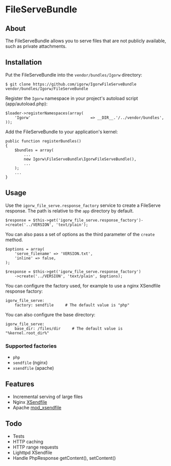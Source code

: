 # FileServeBundle

## About

The FileServeBundle allows you to serve files that are not publicly available,
such as private attachments.

## Installation

Put the FileServeBundle into the ``vendor/bundles/Igorw`` directory:

    $ git clone https://github.com/igorw/IgorwFileServeBundle vendor/bundles/Igorw/FileServeBundle

Register the `Igorw` namespace in your project's autoload script (app/autoload.php):

    $loader->registerNamespaces(array(
        'Igorw'                          => __DIR__.'/../vendor/bundles',
    ));

Add the FileServeBundle to your application's kernel:

    public function registerBundles()
    {
        $bundles = array(
            ...
            new Igorw\FileServeBundle\IgorwFileServeBundle(),
            ...
        );
        ...
    }

## Usage

Use the `igorw_file_serve.response_factory` service to create a FileServe
response. The path is relative to the `app` directory by default.

    $response = $this->get('igorw_file_serve.response_factory')->create('../VERSION', 'text/plain');

You can also pass a set of options as the third parameter of the `create`
method.

    $options = array(
        'serve_filename' => 'VERSION.txt',
        'inline' => false,
    );

    $response = $this->get('igorw_file_serve.response_factory')
        ->create('../VERSION', 'text/plain', $options);

You can configure the factory used, for example to use a nginx XSendfile
response factory:

    igorw_file_serve:
        factory: sendfile     # The default value is "php"

You can also configure the base directory:

    igorw_file_serve:
        base_dir: /files/dir     # The default value is "%kernel.root_dir%"

### Supported factories

 * `php`
 * `sendfile` (nginx)
 * `xsendfile` (apache)

## Features

* Incremental serving of large files
* Nginx [XSendfile](http://wiki.nginx.org/XSendfile)
* Apache [mod_xsendfile](https://tn123.org/mod_xsendfile/)

## Todo

* Tests
* HTTP caching
* HTTP range requests
* Lighttpd XSendfile
* Handle PhpResponse getContent(), setContent()
